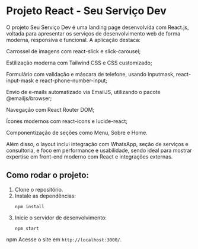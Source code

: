 # Projeto React - Seu Serviço Dev

O projeto Seu Serviço Dev é uma landing page desenvolvida com React.js, voltada para apresentar os serviços de desenvolvimento web de forma moderna, responsiva e funcional. A aplicação destaca:

Carrossel de imagens com react-slick e slick-carousel;

Estilização moderna com Tailwind CSS e CSS customizado;

Formulário com validação e máscara de telefone, usando inputmask, react-input-mask e react-phone-number-input;

Envio de e-mails automatizado via EmailJS, utilizando o pacote @emailjs/browser;

Navegação com React Router DOM;

Ícones modernos com react-icons e lucide-react;

Componentização de seções como Menu, Sobre e Home.

Além disso, o layout inclui integração com WhatsApp, seção de serviços e consultoria, e foco em performance e usabilidade, sendo ideal para mostrar expertise em front-end moderno com React e integrações externas.

## Como rodar o projeto:

1. Clone o repositório.
2. Instale as dependências:
   ```
   npm install
   ```
3. Inicie o servidor de desenvolvimento:
   ```
   npm start
   ```
npm
Acesse o site em `http://localhost:3000/`.
